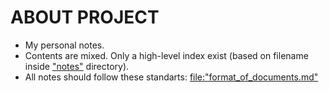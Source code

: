 # ABOUT PROJECT
- My personal notes.
- Contents are mixed. Only a high-level index exist (based on filename inside ["notes"](https://github.com/ysf0/notes/tree/master/notes) directory).
- All notes should follow these standarts: [file:"format_of_documents.md"](https://github.com/ysf0/notes/blob/master/format_of_documents.md)
